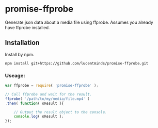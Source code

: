 # promise-ffprobe
Generate json data about a media file using ffprobe. Assumes you already have ffprobe installed.

## Installation

Install by npm.

```shell
npm install git+https://github.com/lucentminds/promise-ffprobe.git
```

### Useage:

```js
var ffprobe = require( 'promise-ffprobe' );

// Call ffprobe and wait for the result.
ffprobe( '/path/to/my/media/file.mp4' )
.then( function( oResult ){

    // Output the result object to the console.
    console.log( oResult );
});
```